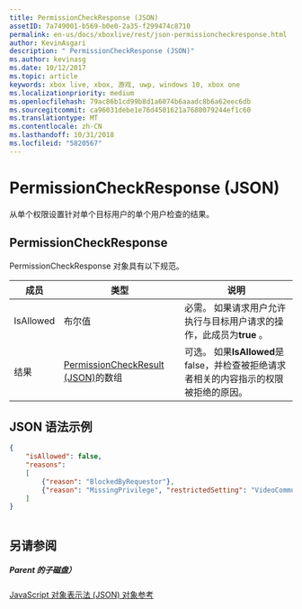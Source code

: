 ```yaml
---
title: PermissionCheckResponse (JSON)
assetID: 7a749001-b569-b0e0-2a35-f299474c8710
permalink: en-us/docs/xboxlive/rest/json-permissioncheckresponse.html
author: KevinAsgari
description: " PermissionCheckResponse (JSON)"
ms.author: kevinasg
ms.date: 10/12/2017
ms.topic: article
keywords: xbox live, xbox, 游戏, uwp, windows 10, xbox one
ms.localizationpriority: medium
ms.openlocfilehash: 79ac86b1cd99b8d1a6074b6aaadc8b6a62eec6db
ms.sourcegitcommit: ca96031debe1e76d4501621a7680079244ef1c60
ms.translationtype: MT
ms.contentlocale: zh-CN
ms.lasthandoff: 10/31/2018
ms.locfileid: "5820567"
---
```

# <a name="permissioncheckresponse-json"></a>PermissionCheckResponse (JSON)
从单个权限设置针对单个目标用户的单个用户检查的结果。 
<a id="ID4EN"></a>

 
## <a name="permissioncheckresponse"></a>PermissionCheckResponse
 
PermissionCheckResponse 对象具有以下规范。
 
| 成员| 类型| 说明| 
| --- | --- | --- | 
| IsAllowed| 布尔值| 必需。 如果请求用户允许执行与目标用户请求的操作，此成员为<b>true</b> 。| 
| 结果| [PermissionCheckResult (JSON)](json-permissioncheckresult.md)的数组| 可选。 如果<b>IsAllowed</b>是 false，并检查被拒绝请求者相关的内容指示的权限被拒绝的原因。| 
  
<a id="ID4E3B"></a>

 
## <a name="sample-json-syntax"></a>JSON 语法示例
 

```json
{
    "isAllowed": false,
    "reasons":
    [
        {"reason": "BlockedByRequestor"},
        {"reason": "MissingPrivilege", "restrictedSetting": "VideoCommunications"}
    ]
}
    
```

  
<a id="ID4EFC"></a>

 
## <a name="see-also"></a>另请参阅
 
<a id="ID4EHC"></a>

 
##### <a name="parent"></a>Parent 的子磁盘） 

[JavaScript 对象表示法 (JSON) 对象参考](atoc-xboxlivews-reference-json.md)

   